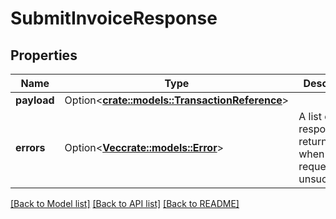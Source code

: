 # SubmitInvoiceResponse

## Properties

Name | Type | Description | Notes
------------ | ------------- | ------------- | -------------
**payload** | Option<[**crate::models::TransactionReference**](TransactionReference.md)> |  | [optional]
**errors** | Option<[**Vec<crate::models::Error>**](Error.md)> | A list of error responses returned when a request is unsuccessful. | [optional]

[[Back to Model list]](../README.md#documentation-for-models) [[Back to API list]](../README.md#documentation-for-api-endpoints) [[Back to README]](../README.md)


